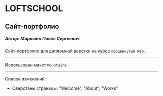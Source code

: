 LOFTSCHOOL
=====================
Сайт-портфолио
-----------------------------------
##### Автор: Мирошин Павел Сергеевич
Сайт-портфолио для дипломной верстки на курсе `продвинутый Web`.
***
Использован макет `Mountains`
***
Список изменений:
* Сверстаны страницы: "Welcome", "About", "Works"